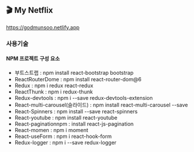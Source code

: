 ## 🎬 My Netflix
https://godmunsoo.netlify.app

### 사용기술

#### NPM 프로젝트 구성 요소

- 부트스트랩 : npm install react-bootstrap bootstrap
- ReactRouterDome : npm install react-router-dom@6
- Redux : npm i redux react-redux
- ReactThunk : npm i redux-thunk
- Redux-devtools : npm i --save redux-devtools-extension
- React-multi-carousel(슬라이드) : npm install react-multi-carousel --save
- React-Spinners : npm install --save react-spinners
- React-youtube : npm install react-youtube
- React-paginationnpm : install react-js-pagination
- React-momen : npm i moment
- React-useForm : npm i react-hook-form
- Redux-logger : npm i --save redux-logger
